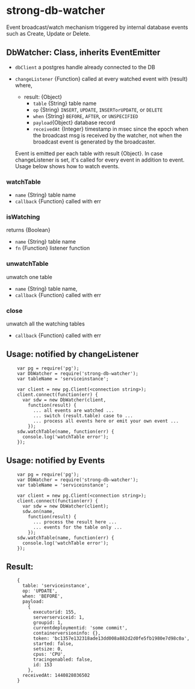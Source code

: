 # strong-db-watcher

Event broadcast/watch mechanism triggered by internal database events
such as Create, Update or Delete.

## DbWatcher: Class, inherits EventEmitter

- `dbClient` a postgres handle already connected to the DB
- `changeListener` {Function} called at every watched event with (result) where,
    - result: {Object}
      - `table` {String} table name
      - `op` {String} `INSERT`, `UPDATE`, `INSERTorUPDATE`, or `DELETE`
      - `when` {String} `BEFORE`, `AFTER`, or `UNSPECIFIED`
      - `payload`{Object} database record
      - `receivedAt` {Integer} timestamp in msec since the epoch
         when the broadcast msg is received by the watcher,
         not when the broadcast event is generated by the broadcaster.

    Event is emitted per each table with result {Object}.
    In case changeListener is set, it's called for every event
    in addition to event.  Usage below shows how to watch events.

### watchTable

- `name` {String} table name
- `callback` {Function} called with err

### isWatching

returns {Boolean}

- `name` {String} table name
- `fn` {Function} listener function

### unwatchTable

unwatch one table

- `name` {String} table name,
- `callback` {Function} called with err

### close

unwatch all the watching tables

- `callback` {Function} called with err

## Usage: notified by changeListener

```
    var pg = require('pg');
    var DbWatcher = require('strong-db-watcher');
    var tableName = 'serviceinstance';

    var client = new pg.Client(<connection string>);
    client.connect(function(err) {
      var sdw = new DbWatcher(client,
        function(result) {
          ... all events are watched ...
          ... switch (result.table) case to ...
          ... process all events here or emit your own event ...
        });
    sdw.watchTable(name, function(err) {
      console.log('watchTable error');
    });
```

## Usage: notified by Events

```
    var pg = require('pg');
    var DbWatcher = require('strong-db-watcher');
    var tableName = 'serviceinstance';

    var client = new pg.Client(<connection string>);
    client.connect(function(err) {
      var sdw = new DbWatcher(client);
      sdw.on(name,
        function(result) {
          ... process the result here ...
          ... events for the table only ...
        });
    sdw.watchTable(name, function(err) {
      console.log('watchTable error');
    });
```

## Result:

```
	{
	  table: 'serviceinstance',
	  op: 'UPDATE',
	  when: 'BEFORE',
	  payload:
	    {
	      executorid: 155,
	      serverserviceid: 1,
	      groupid: 1,
	      currentdeploymentid: 'some commit',
	      containerversioninfo: {},
	      token: 'bc1357e132318ade13dd008a882d2d0fe5fb1980e7d98c0a',
	      started: false,
	      setsize: 0,
	      cpus: 'CPU',
	      tracingenabled: false,
	      id: 153
	    },
	  receivedAt: 1440828036502
	}
```

